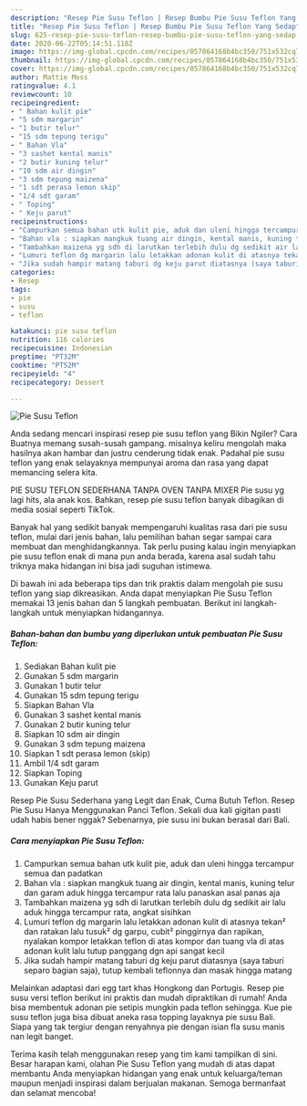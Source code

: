 ```yaml
---
description: "Resep Pie Susu Teflon | Resep Bumbu Pie Susu Teflon Yang Sedap"
title: "Resep Pie Susu Teflon | Resep Bumbu Pie Susu Teflon Yang Sedap"
slug: 625-resep-pie-susu-teflon-resep-bumbu-pie-susu-teflon-yang-sedap
date: 2020-06-22T05:14:51.118Z
image: https://img-global.cpcdn.com/recipes/057864168b4bc350/751x532cq70/pie-susu-teflon-foto-resep-utama.jpg
thumbnail: https://img-global.cpcdn.com/recipes/057864168b4bc350/751x532cq70/pie-susu-teflon-foto-resep-utama.jpg
cover: https://img-global.cpcdn.com/recipes/057864168b4bc350/751x532cq70/pie-susu-teflon-foto-resep-utama.jpg
author: Mattie Moss
ratingvalue: 4.1
reviewcount: 10
recipeingredient:
- " Bahan kulit pie"
- "5 sdm margarin"
- "1 butir telur"
- "15 sdm tepung terigu"
- " Bahan Vla"
- "3 sashet kental manis"
- "2 butir kuning telur"
- "10 sdm air dingin"
- "3 sdm tepung maizena"
- "1 sdt perasa lemon skip"
- "1/4 sdt garam"
- " Toping"
- " Keju parut"
recipeinstructions:
- "Campurkan semua bahan utk kulit pie, aduk dan uleni hingga tercampur semua dan padatkan"
- "Bahan vla : siapkan mangkuk tuang air dingin, kental manis, kuning telur dan garam aduk hingga tercampur rata lalu panaskan asal panas aja"
- "Tambahkan maizena yg sdh di larutkan terlebih dulu dg sedikit air lalu aduk hingga tercampur rata, angkat sisihkan"
- "Lumuri teflon dg margarin lalu letakkan adonan kulit di atasnya tekan² dan ratakan lalu tusuk² dg garpu, cubit² pinggirnya dan rapikan, nyalakan kompor letakkan teflon di atas kompor dan tuang vla di atas adonan kulit lalu tutup panggang dgn api sangat kecil"
- "Jika sudah hampir matang taburi dg keju parut diatasnya (saya taburi separo bagian saja), tutup kembali teflonnya dan masak hingga matang"
categories:
- Resep
tags:
- pie
- susu
- teflon

katakunci: pie susu teflon 
nutrition: 116 calories
recipecuisine: Indonesian
preptime: "PT32M"
cooktime: "PT52M"
recipeyield: "4"
recipecategory: Dessert

---
```



![Pie Susu Teflon](https://img-global.cpcdn.com/recipes/057864168b4bc350/751x532cq70/pie-susu-teflon-foto-resep-utama.jpg)

Anda sedang mencari inspirasi resep pie susu teflon yang Bikin Ngiler? Cara Buatnya memang susah-susah gampang. misalnya keliru mengolah maka hasilnya akan hambar dan justru cenderung tidak enak. Padahal pie susu teflon yang enak selayaknya mempunyai aroma dan rasa yang dapat memancing selera kita.

PIE SUSU TEFLON SEDERHANA TANPA OVEN TANPA MIXER Pie susu yg lagi hits, ala anak kos. Bahkan, resep pie susu teflon banyak dibagikan di media sosial seperti TikTok.

Banyak hal yang sedikit banyak mempengaruhi kualitas rasa dari pie susu teflon, mulai dari jenis bahan, lalu pemilihan bahan segar sampai cara membuat dan menghidangkannya. Tak perlu pusing kalau ingin menyiapkan pie susu teflon enak di mana pun anda berada, karena asal sudah tahu triknya maka hidangan ini bisa jadi suguhan istimewa.


Di bawah ini ada beberapa tips dan trik praktis dalam mengolah pie susu teflon yang siap dikreasikan. Anda dapat menyiapkan Pie Susu Teflon memakai 13 jenis bahan dan 5 langkah pembuatan. Berikut ini langkah-langkah untuk menyiapkan hidangannya.

<!--inarticleads1-->

##### Bahan-bahan dan bumbu yang diperlukan untuk pembuatan Pie Susu Teflon:

1. Sediakan  Bahan kulit pie
1. Gunakan 5 sdm margarin
1. Gunakan 1 butir telur
1. Gunakan 15 sdm tepung terigu
1. Siapkan  Bahan Vla
1. Gunakan 3 sashet kental manis
1. Gunakan 2 butir kuning telur
1. Siapkan 10 sdm air dingin
1. Gunakan 3 sdm tepung maizena
1. Siapkan 1 sdt perasa lemon (skip)
1. Ambil 1/4 sdt garam
1. Siapkan  Toping
1. Gunakan  Keju parut


Resep Pie Susu Sederhana yang Legit dan Enak, Cuma Butuh Teflon. Resep Pie Susu Hanya Menggunakan Panci Teflon. Sekali dua kali gigitan pasti udah habis bener nggak? Sebenarnya, pie susu ini bukan berasal dari Bali. 

<!--inarticleads2-->

##### Cara menyiapkan Pie Susu Teflon:

1. Campurkan semua bahan utk kulit pie, aduk dan uleni hingga tercampur semua dan padatkan
1. Bahan vla : siapkan mangkuk tuang air dingin, kental manis, kuning telur dan garam aduk hingga tercampur rata lalu panaskan asal panas aja
1. Tambahkan maizena yg sdh di larutkan terlebih dulu dg sedikit air lalu aduk hingga tercampur rata, angkat sisihkan
1. Lumuri teflon dg margarin lalu letakkan adonan kulit di atasnya tekan² dan ratakan lalu tusuk² dg garpu, cubit² pinggirnya dan rapikan, nyalakan kompor letakkan teflon di atas kompor dan tuang vla di atas adonan kulit lalu tutup panggang dgn api sangat kecil
1. Jika sudah hampir matang taburi dg keju parut diatasnya (saya taburi separo bagian saja), tutup kembali teflonnya dan masak hingga matang


Melainkan adaptasi dari egg tart khas Hongkong dan Portugis. Resep pie susu versi teflon berikut ini praktis dan mudah dipraktikan di rumah! Anda bisa membentuk adonan pie setipis mungkin pada teflon sehingga. Kue pie susu teflon juga bisa dibuat aneka rasa topping layaknya pie susu Bali. Siapa yang tak tergiur dengan renyahnya pie dengan isian fla susu manis nan legit banget. 

Terima kasih telah menggunakan resep yang tim kami tampilkan di sini. Besar harapan kami, olahan Pie Susu Teflon yang mudah di atas dapat membantu Anda menyiapkan hidangan yang enak untuk keluarga/teman maupun menjadi inspirasi dalam berjualan makanan. Semoga bermanfaat dan selamat mencoba!

